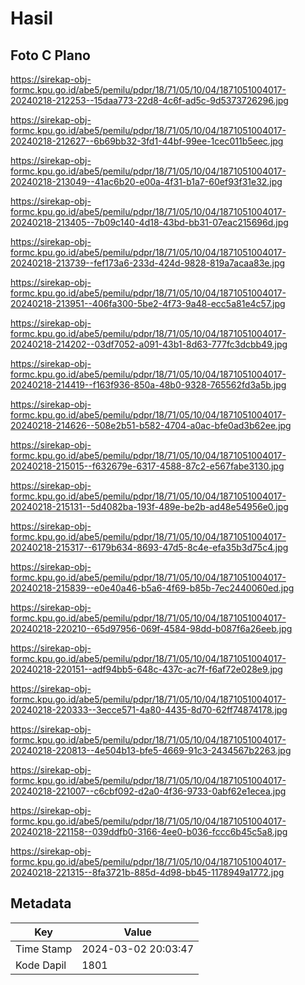 # Hasil

## Foto C Plano

https://sirekap-obj-formc.kpu.go.id/abe5/pemilu/pdpr/18/71/05/10/04/1871051004017-20240218-212253--15daa773-22d8-4c6f-ad5c-9d5373726296.jpg

https://sirekap-obj-formc.kpu.go.id/abe5/pemilu/pdpr/18/71/05/10/04/1871051004017-20240218-212627--6b69bb32-3fd1-44bf-99ee-1cec011b5eec.jpg

https://sirekap-obj-formc.kpu.go.id/abe5/pemilu/pdpr/18/71/05/10/04/1871051004017-20240218-213049--41ac6b20-e00a-4f31-b1a7-60ef93f31e32.jpg

https://sirekap-obj-formc.kpu.go.id/abe5/pemilu/pdpr/18/71/05/10/04/1871051004017-20240218-213405--7b09c140-4d18-43bd-bb31-07eac215696d.jpg

https://sirekap-obj-formc.kpu.go.id/abe5/pemilu/pdpr/18/71/05/10/04/1871051004017-20240218-213739--fef173a6-233d-424d-9828-819a7acaa83e.jpg

https://sirekap-obj-formc.kpu.go.id/abe5/pemilu/pdpr/18/71/05/10/04/1871051004017-20240218-213951--406fa300-5be2-4f73-9a48-ecc5a81e4c57.jpg

https://sirekap-obj-formc.kpu.go.id/abe5/pemilu/pdpr/18/71/05/10/04/1871051004017-20240218-214202--03df7052-a091-43b1-8d63-777fc3dcbb49.jpg

https://sirekap-obj-formc.kpu.go.id/abe5/pemilu/pdpr/18/71/05/10/04/1871051004017-20240218-214419--f163f936-850a-48b0-9328-765562fd3a5b.jpg

https://sirekap-obj-formc.kpu.go.id/abe5/pemilu/pdpr/18/71/05/10/04/1871051004017-20240218-214626--508e2b51-b582-4704-a0ac-bfe0ad3b62ee.jpg

https://sirekap-obj-formc.kpu.go.id/abe5/pemilu/pdpr/18/71/05/10/04/1871051004017-20240218-215015--f632679e-6317-4588-87c2-e567fabe3130.jpg

https://sirekap-obj-formc.kpu.go.id/abe5/pemilu/pdpr/18/71/05/10/04/1871051004017-20240218-215131--5d4082ba-193f-489e-be2b-ad48e54956e0.jpg

https://sirekap-obj-formc.kpu.go.id/abe5/pemilu/pdpr/18/71/05/10/04/1871051004017-20240218-215317--6179b634-8693-47d5-8c4e-efa35b3d75c4.jpg

https://sirekap-obj-formc.kpu.go.id/abe5/pemilu/pdpr/18/71/05/10/04/1871051004017-20240218-215839--e0e40a46-b5a6-4f69-b85b-7ec2440060ed.jpg

https://sirekap-obj-formc.kpu.go.id/abe5/pemilu/pdpr/18/71/05/10/04/1871051004017-20240218-220210--65d97956-069f-4584-98dd-b087f6a26eeb.jpg

https://sirekap-obj-formc.kpu.go.id/abe5/pemilu/pdpr/18/71/05/10/04/1871051004017-20240218-220151--adf94bb5-648c-437c-ac7f-f6af72e028e9.jpg

https://sirekap-obj-formc.kpu.go.id/abe5/pemilu/pdpr/18/71/05/10/04/1871051004017-20240218-220333--3ecce571-4a80-4435-8d70-62ff74874178.jpg

https://sirekap-obj-formc.kpu.go.id/abe5/pemilu/pdpr/18/71/05/10/04/1871051004017-20240218-220813--4e504b13-bfe5-4669-91c3-2434567b2263.jpg

https://sirekap-obj-formc.kpu.go.id/abe5/pemilu/pdpr/18/71/05/10/04/1871051004017-20240218-221007--c6cbf092-d2a0-4f36-9733-0abf62e1ecea.jpg

https://sirekap-obj-formc.kpu.go.id/abe5/pemilu/pdpr/18/71/05/10/04/1871051004017-20240218-221158--039ddfb0-3166-4ee0-b036-fccc6b45c5a8.jpg

https://sirekap-obj-formc.kpu.go.id/abe5/pemilu/pdpr/18/71/05/10/04/1871051004017-20240218-221315--8fa3721b-885d-4d98-bb45-1178949a1772.jpg


## Metadata

| Key        | Value               |
| ---------- | ------------------- |
| Time Stamp | 2024-03-02 20:03:47 |
| Kode Dapil | 1801                |



